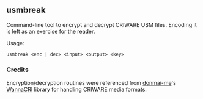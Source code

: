 ## usmbreak

Command-line tool to encrypt and decrypt CRIWARE USM files. Encoding it is left
as an exercise for the reader.

Usage:

```
usmbreak <enc | dec> <input> <output> <key>
```

### Credits

Encryption/decryption routines were referenced from [donmai-me](https://github.com/donmai-me)'s
[WannaCRI](https://github.com/donmai-me/WannaCRI) library for handling CRIWARE media formats.

